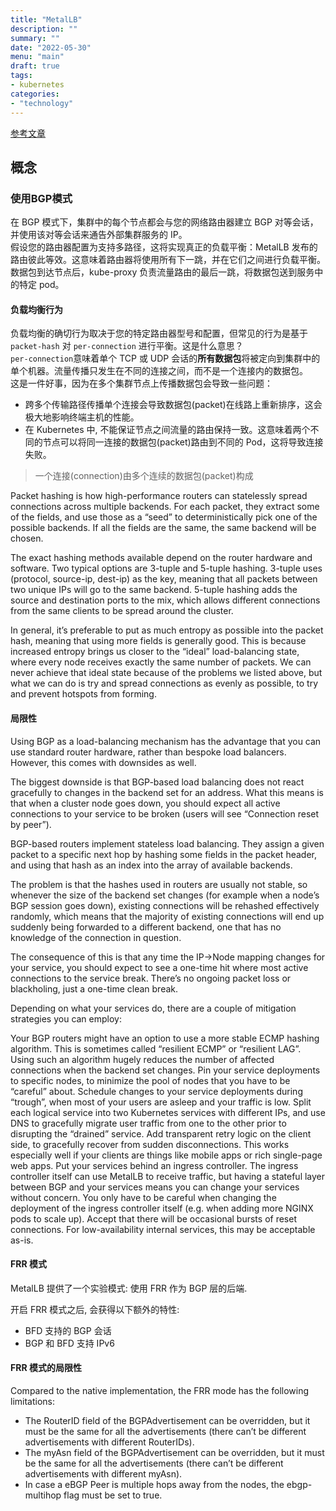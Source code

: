 ```yaml
---
title: "MetalLB"
description: ""
summary: ""
date: "2022-05-30"
menu: "main"
draft: true
tags:
- kubernetes
categories:
- "technology"
---
```


[参考文章](https://metallb.universe.tf/)

## 概念

### 使用BGP模式

在 BGP 模式下，集群中的每个节点都会与您的网络路由器建立 BGP 对等会话，并使用该对等会话来通告外部集群服务的 IP。  
假设您的路由器配置为支持多路径，这将实现真正的负载平衡：MetalLB 发布的路由彼此等效。这意味着路由器将使用所有下一跳，并在它们之间进行负载平衡。  
数据包到达节点后，kube-proxy 负责流量路由的最后一跳，将数据包送到服务中的特定 pod。

#### 负载均衡行为

负载均衡的确切行为取决于您的特定路由器型号和配置，但常见的行为是基于 `packet-hash` 对 `per-connection` 进行平衡。这是什么意思？  
`per-connection`意味着单个 TCP 或 UDP 会话的**所有数据包**将被定向到集群中的单个机器。流量传播只发生在不同的连接之间，而不是一个连接内的数据包。  
这是一件好事，因为在多个集群节点上传播数据包会导致一些问题：  

- 跨多个传输路径传播单个连接会导致数据包(packet)在线路上重新排序，这会极大地影响终端主机的性能。
- 在 Kubernetes 中, 不能保证节点之间流量的路由保持一致。这意味着两个不同的节点可以将同一连接的数据包(packet)路由到不同的 Pod，这将导致连接失败。

> 一个连接(connection)由多个连续的数据包(packet)构成

Packet hashing is how high-performance routers can statelessly spread connections across multiple backends. For each packet, they extract some of the fields, and use those as a “seed” to deterministically pick one of the possible backends. If all the fields are the same, the same backend will be chosen.

The exact hashing methods available depend on the router hardware and software. Two typical options are 3-tuple and 5-tuple hashing. 3-tuple uses (protocol, source-ip, dest-ip) as the key, meaning that all packets between two unique IPs will go to the same backend. 5-tuple hashing adds the source and destination ports to the mix, which allows different connections from the same clients to be spread around the cluster.

In general, it’s preferable to put as much entropy as possible into the packet hash, meaning that using more fields is generally good. This is because increased entropy brings us closer to the “ideal” load-balancing state, where every node receives exactly the same number of packets. We can never achieve that ideal state because of the problems we listed above, but what we can do is try and spread connections as evenly as possible, to try and prevent hotspots from forming.

#### 局限性

Using BGP as a load-balancing mechanism has the advantage that you can use standard router hardware, rather than bespoke load balancers. However, this comes with downsides as well.

The biggest downside is that BGP-based load balancing does not react gracefully to changes in the backend set for an address. What this means is that when a cluster node goes down, you should expect all active connections to your service to be broken (users will see “Connection reset by peer”).

BGP-based routers implement stateless load balancing. They assign a given packet to a specific next hop by hashing some fields in the packet header, and using that hash as an index into the array of available backends.

The problem is that the hashes used in routers are usually not stable, so whenever the size of the backend set changes (for example when a node’s BGP session goes down), existing connections will be rehashed effectively randomly, which means that the majority of existing connections will end up suddenly being forwarded to a different backend, one that has no knowledge of the connection in question.

The consequence of this is that any time the IP→Node mapping changes for your service, you should expect to see a one-time hit where most active connections to the service break. There’s no ongoing packet loss or blackholing, just a one-time clean break.

Depending on what your services do, there are a couple of mitigation strategies you can employ:

Your BGP routers might have an option to use a more stable ECMP hashing algorithm. This is sometimes called “resilient ECMP” or “resilient LAG”. Using such an algorithm hugely reduces the number of affected connections when the backend set changes.
Pin your service deployments to specific nodes, to minimize the pool of nodes that you have to be “careful” about.
Schedule changes to your service deployments during “trough”, when most of your users are asleep and your traffic is low.
Split each logical service into two Kubernetes services with different IPs, and use DNS to gracefully migrate user traffic from one to the other prior to disrupting the “drained” service.
Add transparent retry logic on the client side, to gracefully recover from sudden disconnections. This works especially well if your clients are things like mobile apps or rich single-page web apps.
Put your services behind an ingress controller. The ingress controller itself can use MetalLB to receive traffic, but having a stateful layer between BGP and your services means you can change your services without concern. You only have to be careful when changing the deployment of the ingress controller itself (e.g. when adding more NGINX pods to scale up).
Accept that there will be occasional bursts of reset connections. For low-availability internal services, this may be acceptable as-is.

#### FRR 模式

MetalLB 提供了一个实验模式: 使用 FRR 作为 BGP 层的后端.

开启 FRR 模式之后, 会获得以下额外的特性:

- BFD 支持的 BGP 会话
- BGP 和 BFD 支持 IPv6

#### FRR 模式的局限性

Compared to the native implementation, the FRR mode has the following limitations:

- The RouterID field of the BGPAdvertisement can be overridden, but it must be the same for all the advertisements (there can’t be different advertisements with different RouterIDs).
- The myAsn field of the BGPAdvertisement can be overridden, but it must be the same for all the advertisements (there can’t be different advertisements with different myAsn).
- In case a eBGP Peer is multiple hops away from the nodes, the ebgp-multihop flag must be set to true.

